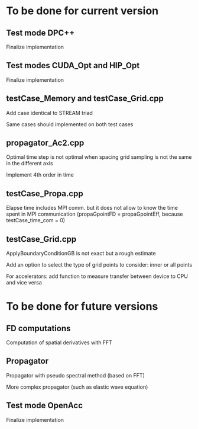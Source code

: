 
# To be done for current version

## Test mode DPC++

Finalize implementation

## Test modes CUDA_Opt and HIP_Opt

Finalize implementation

## testCase_Memory and testCase_Grid.cpp

Add case identical to STREAM triad

Same cases should implemented on both test cases

## propagator_Ac2.cpp

Optimal time step is not optimal when spacing grid sampling is not the same in the different axis

Implement 4th order in time

## testCase_Propa.cpp

Elapse time includes MPI comm. but it does not allow to know the time spent in MPI communication (propaGpointFD = propaGpointEff, because testCase_time_com = 0)

## testCase_Grid.cpp

ApplyBoundaryConditionGB is not exact but a rough estimate

Add an option to select the type of grid points to consider: inner or all points

For accelerators: add function to measure transfer between device to CPU and vice versa

# To be done for future versions

## FD computations

Computation of spatial derivatives with FFT

## Propagator

Propagator with pseudo spectral method (based on FFT)

More complex propagator (such as elastic wave equation)

## Test mode OpenAcc

Finalize implementation
